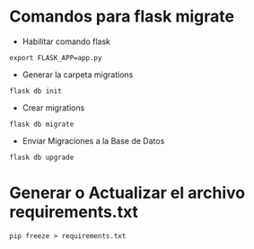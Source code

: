 # Comandos para flask migrate

- Habilitar comando flask
```shell
export FLASK_APP=app.py
```

- Generar la carpeta migrations
```shell
flask db init
```
- Crear migrations
```shell
flask db migrate
```
- Enviar Migraciones a la Base de Datos
```shell
flask db upgrade
```

# Generar o Actualizar el archivo requirements.txt

```shell
pip freeze > requirements.txt
```